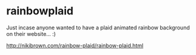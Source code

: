 rainbowplaid
============

Just incase anyone wanted to have a plaid animated rainbow background on their website... :)

http://nikibrown.com/rainbow-plaid/rainbow-plaid.html
